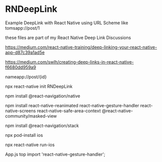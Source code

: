 # RNDeepLink
Example DeepLink with React Native using URL Scheme like tomsapp://post/1


these files are part of my React Native Deep Link Discussions


https://medium.com/react-native-training/deep-linking-your-react-native-app-d87c39a1ad5e

https://medium.com/swlh/creating-deep-links-in-react-native-f6680dd959a9

nameapp://post/{id}



npx react-native init RNDeepLink

npm install @react-navigation/native

npm install react-native-reanimated react-native-gesture-handler react-native-screens react-native-safe-area-context @react-native-community/masked-view

npm install @react-navigation/stack


npx pod-install ios

npx react-native run-ios

App.js top
import 'react-native-gesture-handler';

